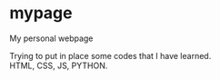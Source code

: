 # mypage
 My personal webpage

 Trying to put in place some codes that I have learned.<br>
 HTML, CSS, JS, PYTHON.

